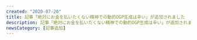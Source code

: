 ```yaml
---
created: "2020-07-20"
title: 記事「絶対にお金を払いたくない精神での動的OGP生成は辛い」が追加されました
description: 記事「絶対にお金を払いたくない精神での動的OGP生成は辛い」が追加されました。
newsCategory: [記事追加]
---
```

